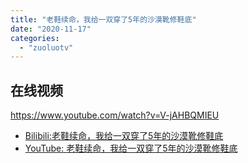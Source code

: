 ```yaml
---
title: "老鞋续命，我给一双穿了5年的沙漠靴修鞋底"
date: "2020-11-17"
categories: 
  - "zuoluotv"
---
```


## 在线视频

https://www.youtube.com/watch?v=V-jAHBQMIEU

- [Bilibili:老鞋续命，我给一双穿了5年的沙漠靴修鞋底](https://www.bilibili.com/video/BV1wi4y1j7gQ)
- [YouTube: 老鞋续命，我给一双穿了5年的沙漠靴修鞋底](https://www.youtube.com/watch?v=V-jAHBQMIEU)
